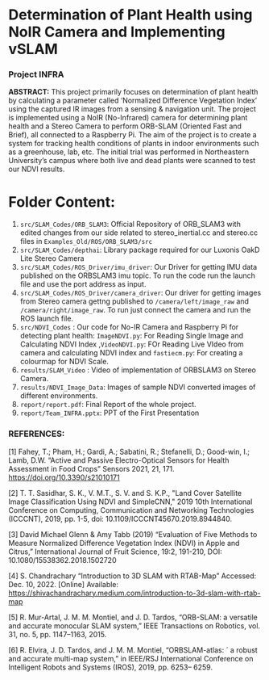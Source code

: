 # Determination of Plant Health using NoIR Camera and Implementing vSLAM

### Project INFRA

**ABSTRACT:**
 This project primarily focuses on determination of plant health by calculating a parameter called ‘Normalized Difference Vegetation Index’ using the captured IR images from a sensing & navigation unit. The project is implemented using a NoIR (No-Infrared) camera for determining plant health and a Stereo Camera to perform ORB-SLAM (Oriented Fast and Brief), all connected to a Raspberry Pi. The aim of the project is to create a system for tracking health conditions of plants in indoor environments such as a greenhouse, lab, etc. The initial trial was performed in Northeastern University’s campus where both live and dead plants were scanned to test our NDVI results.


# Folder Content:
1. `src/SLAM_Codes/ORB_SLAM3`: Official Repository of ORB_SLAM3 with edited changes from our side related to stereo_inertial.cc and stereo.cc files in `Examples_Old/ROS/ORB_SLAM3/src`
2. `src/SLAM_Codes/depthai`: Library package required for our Luxonis OakD Lite Stereo Camera
3. `src/SLAM_Codes/ROS_Driver/imu_driver`: Our Driver for getting IMU data published on the ORBSLAM3 imu topic. To run the code run the launch file and use the port address as input.
4. `src/SLAM_Codes/ROS_Driver/camera_driver`: Our driver for getting images from Stereo camera gettng published to `/camera/left/image_raw` and `/camera/right/image_raw`. To run just connect the camera and run the ROS launch file.
5. `src/NDVI_Codes` : Our code for No-IR Camera and Raspberry Pi for detecting plant health: `ImageNDVI.py`: For Reading Single Image and Calculating NDVI Index ,`VideoNDVI.py`: FOr Reading Live VIdeo from camera and calculating NDVI index and `fastiecm.py`: For creating a colourmap for NDVI Scale.
6. `results/SLAM_Video` : Video of implementation of ORBSLAM3 on Stereo Camera.
7. `results/NDVI_Image_Data`: Images of sample NDVI converted images of different environments.
8. `report/report.pdf`: Final Report of the whole project.
9. `report/Team_INFRA.pptx`: PPT of the First Presentation

### REFERENCES:

[1] Fahey, T.; Pham, H.; Gardi, A.; Sabatini, R.; Stefanelli, D.; Good-win, I.; Lamb, D.W. “Active and Passive Electro-Optical Sensors for Health Assessment in Food Crops” Sensors 2021, 21, 171. https://doi.org/10.3390/s21010171

[2] T. T. Sasidhar, S. K., V. M.T., S. V. and S. K.P., "Land Cover Satellite Image Classification Using NDVI and SimpleCNN," 2019 10th International Conference on Computing, Communication and Networking Technologies (ICCCNT), 2019, pp. 1-5, doi: 10.1109/ICCCNT45670.2019.8944840.

[3] David Michael Glenn & Amy Tabb (2019) “Evaluation of Five Methods to Measure Normalized Difference Vegetation Index (NDVI) in Apple and Citrus,” International Journal of Fruit Science, 19:2, 191-210, DOI: 10.1080/15538362.2018.1502720

[4] S. Chandrachary “Introduction to 3D SLAM with RTAB-Map” Accessed: Dec. 10, 2022. [Online] Available: https://shivachandrachary.medium.com/introduction-to-3d-slam-with-rtab-map

[5] R. Mur-Artal, J. M. M. Montiel, and J. D. Tardos, “ORB-SLAM: a versatile and accurate monocular SLAM system,” IEEE Transactions on Robotics, vol. 31, no. 5, pp. 1147–1163, 2015.

[6] R. Elvira, J. D. Tardos, and J. M. M. Montiel, “ORBSLAM-atlas: ´ a robust and accurate multi-map system,” in IEEE/RSJ International Conference on Intelligent Robots and Systems (IROS), 2019, pp. 6253– 6259.



